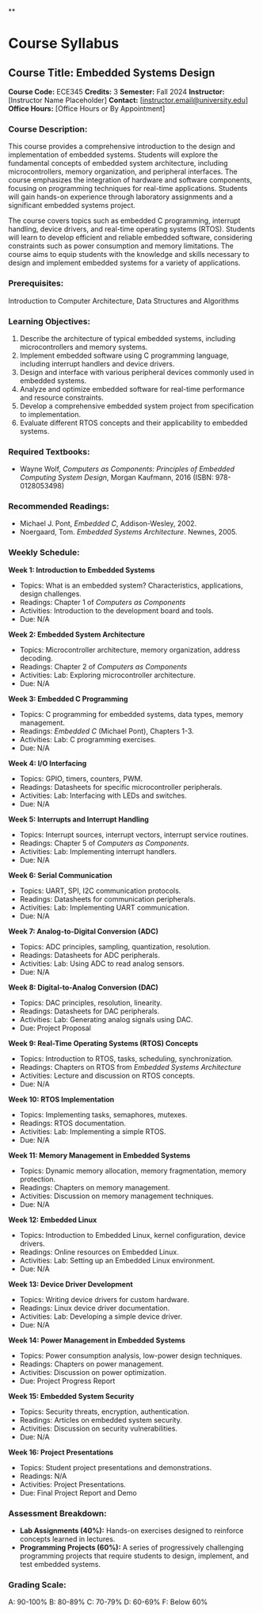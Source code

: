 **
# Course Syllabus
## Course Title: Embedded Systems Design
**Course Code:** ECE345
**Credits:** 3
**Semester:** Fall 2024
**Instructor:** [Instructor Name Placeholder]
**Contact:** [instructor.email@university.edu]
**Office Hours:** [Office Hours or By Appointment]

### Course Description:
This course provides a comprehensive introduction to the design and implementation of embedded systems. Students will explore the fundamental concepts of embedded system architecture, including microcontrollers, memory organization, and peripheral interfaces. The course emphasizes the integration of hardware and software components, focusing on programming techniques for real-time applications. Students will gain hands-on experience through laboratory assignments and a significant embedded systems project.

The course covers topics such as embedded C programming, interrupt handling, device drivers, and real-time operating systems (RTOS). Students will learn to develop efficient and reliable embedded software, considering constraints such as power consumption and memory limitations. The course aims to equip students with the knowledge and skills necessary to design and implement embedded systems for a variety of applications.

### Prerequisites:
Introduction to Computer Architecture, Data Structures and Algorithms

### Learning Objectives:
1.  Describe the architecture of typical embedded systems, including microcontrollers and memory systems.
2.  Implement embedded software using C programming language, including interrupt handlers and device drivers.
3.  Design and interface with various peripheral devices commonly used in embedded systems.
4.  Analyze and optimize embedded software for real-time performance and resource constraints.
5.  Develop a comprehensive embedded system project from specification to implementation.
6.  Evaluate different RTOS concepts and their applicability to embedded systems.

### Required Textbooks:
- Wayne Wolf, *Computers as Components: Principles of Embedded Computing System Design*, Morgan Kaufmann, 2016 (ISBN: 978-0128053498)

### Recommended Readings:
- Michael J. Pont, *Embedded C*, Addison-Wesley, 2002.
- Noergaard, Tom. *Embedded Systems Architecture*. Newnes, 2005.

### Weekly Schedule:
**Week 1: Introduction to Embedded Systems**
- Topics: What is an embedded system? Characteristics, applications, design challenges.
- Readings: Chapter 1 of *Computers as Components*
- Activities: Introduction to the development board and tools.
- Due: N/A

**Week 2: Embedded System Architecture**
- Topics: Microcontroller architecture, memory organization, address decoding.
- Readings: Chapter 2 of *Computers as Components*
- Activities: Lab: Exploring microcontroller architecture.
- Due: N/A

**Week 3: Embedded C Programming**
- Topics: C programming for embedded systems, data types, memory management.
- Readings: *Embedded C* (Michael Pont), Chapters 1-3.
- Activities: Lab: C programming exercises.
- Due: N/A

**Week 4: I/O Interfacing**
- Topics: GPIO, timers, counters, PWM.
- Readings: Datasheets for specific microcontroller peripherals.
- Activities: Lab: Interfacing with LEDs and switches.
- Due: N/A

**Week 5: Interrupts and Interrupt Handling**
- Topics: Interrupt sources, interrupt vectors, interrupt service routines.
- Readings: Chapter 5 of *Computers as Components*.
- Activities: Lab: Implementing interrupt handlers.
- Due: N/A

**Week 6: Serial Communication**
- Topics: UART, SPI, I2C communication protocols.
- Readings: Datasheets for communication peripherals.
- Activities: Lab: Implementing UART communication.
- Due: N/A

**Week 7: Analog-to-Digital Conversion (ADC)**
- Topics: ADC principles, sampling, quantization, resolution.
- Readings: Datasheets for ADC peripherals.
- Activities: Lab: Using ADC to read analog sensors.
- Due: N/A

**Week 8: Digital-to-Analog Conversion (DAC)**
- Topics: DAC principles, resolution, linearity.
- Readings: Datasheets for DAC peripherals.
- Activities: Lab: Generating analog signals using DAC.
- Due: Project Proposal

**Week 9: Real-Time Operating Systems (RTOS) Concepts**
- Topics: Introduction to RTOS, tasks, scheduling, synchronization.
- Readings: Chapters on RTOS from *Embedded Systems Architecture*
- Activities: Lecture and discussion on RTOS concepts.
- Due: N/A

**Week 10: RTOS Implementation**
- Topics: Implementing tasks, semaphores, mutexes.
- Readings: RTOS documentation.
- Activities: Lab: Implementing a simple RTOS.
- Due: N/A

**Week 11: Memory Management in Embedded Systems**
- Topics: Dynamic memory allocation, memory fragmentation, memory protection.
- Readings: Chapters on memory management.
- Activities: Discussion on memory management techniques.
- Due: N/A

**Week 12: Embedded Linux**
- Topics: Introduction to Embedded Linux, kernel configuration, device drivers.
- Readings: Online resources on Embedded Linux.
- Activities: Lab: Setting up an Embedded Linux environment.
- Due: N/A

**Week 13: Device Driver Development**
- Topics: Writing device drivers for custom hardware.
- Readings: Linux device driver documentation.
- Activities: Lab: Developing a simple device driver.
- Due: N/A

**Week 14: Power Management in Embedded Systems**
- Topics: Power consumption analysis, low-power design techniques.
- Readings: Chapters on power management.
- Activities: Discussion on power optimization.
- Due: Project Progress Report

**Week 15: Embedded System Security**
- Topics: Security threats, encryption, authentication.
- Readings: Articles on embedded system security.
- Activities: Discussion on security vulnerabilities.
- Due: N/A

**Week 16: Project Presentations**
- Topics: Student project presentations and demonstrations.
- Readings: N/A
- Activities: Project Presentations.
- Due: Final Project Report and Demo

### Assessment Breakdown:
*   **Lab Assignments (40%):** Hands-on exercises designed to reinforce concepts learned in lectures.
*   **Programming Projects (60%):** A series of progressively challenging programming projects that require students to design, implement, and test embedded systems.

### Grading Scale:
A: 90-100%
B: 80-89%
C: 70-79%
D: 60-69%
F: Below 60%